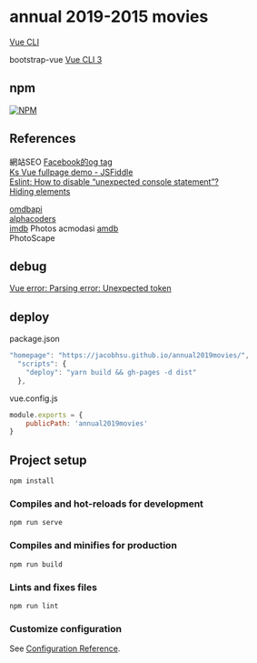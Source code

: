 # annual 2019-2015 movies

[Vue CLI](https://cli.vuejs.org/zh/guide/installation.html)  


bootstrap-vue [Vue CLI 3](https://bootstrap-vue.js.org/docs)  

## npm 

[![NPM](https://nodei.co/npm/@fortawesome/vue-fontawesome.png?downloads=true&stars=true)](https://nodei.co/npm/@fortawesome/vue-fontawesome/)  

## References

網站SEO [Facebook的og tag](https://developers.facebook.com/docs/sharing/webmasters/)  
[Ks Vue fullpage demo - JSFiddle](https://jsfiddle.net/romainPouchol/rf7csunm/14/)  
[Eslint: How to disable “unexpected console statement”?](https://stackoverflow.com/questions/34215526/eslint-how-to-disable-unexpected-console-statement-in-node-js)  
[Hiding elements](https://getbootstrap.com/docs/4.3/utilities/display/)  

[omdbapi](http://www.omdbapi.com)  
[alphacoders](http://wall.alphacoders.com)  
[imdb](https://www.imdb.com/) Photos 
acmodasi [amdb](https://www.acmodasi.in/amdb)  
PhotoScape  

## debug

[Vue error: Parsing error: Unexpected token](https://www.cnblogs.com/li1234yun/p/10806904.html)

## deploy

package.json

```js
"homepage": "https://jacobhsu.github.io/annual2019movies/",
  "scripts": {
    "deploy": "yarn build && gh-pages -d dist"
  },
```

vue.config.js

```js
module.exports = {
    publicPath: 'annual2019movies'
}
```

## Project setup

```
npm install
```

### Compiles and hot-reloads for development

```
npm run serve
```

### Compiles and minifies for production
```
npm run build
```

### Lints and fixes files
```
npm run lint
```

### Customize configuration
See [Configuration Reference](https://cli.vuejs.org/config/).
